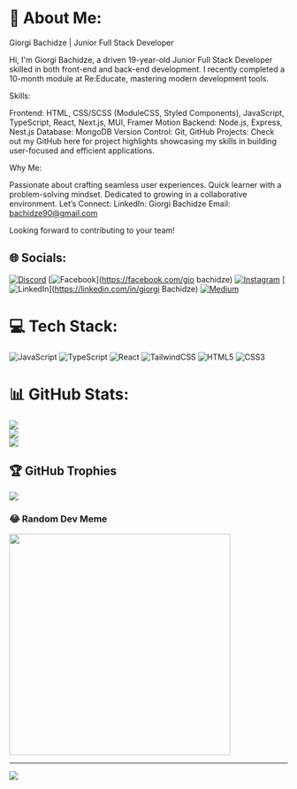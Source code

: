# 💫 About Me:
Giorgi Bachidze | Junior Full Stack Developer

Hi, I'm Giorgi Bachidze, a driven 19-year-old Junior Full Stack Developer skilled in both front-end and back-end development. I recently completed a 10-month module at Re:Educate, mastering modern development tools.

Skills:

Frontend: HTML, CSS/SCSS (ModuleCSS, Styled Components), JavaScript, TypeScript, React, Next.js, MUI, Framer Motion
Backend: Node.js, Express, Nest.js
Database: MongoDB
Version Control: Git, GitHub
Projects:
Check out my GitHub here for project highlights showcasing my skills in building user-focused and efficient applications.

Why Me:

Passionate about crafting seamless user experiences.
Quick learner with a problem-solving mindset.
Dedicated to growing in a collaborative environment.
Let’s Connect:
LinkedIn: Giorgi Bachidze
Email: bachidze90@gmail.com

Looking forward to contributing to your team!


## 🌐 Socials:
[![Discord](https://img.shields.io/badge/Discord-%237289DA.svg?logo=discord&logoColor=white)](https://discord.gg/bachi#0686) [![Facebook](https://img.shields.io/badge/Facebook-%231877F2.svg?logo=Facebook&logoColor=white)](https://facebook.com/gio bachidze) [![Instagram](https://img.shields.io/badge/Instagram-%23E4405F.svg?logo=Instagram&logoColor=white)](https://instagram.com/giobachidze) [![LinkedIn](https://img.shields.io/badge/LinkedIn-%230077B5.svg?logo=linkedin&logoColor=white)](https://linkedin.com/in/giorgi Bachidze) [![Medium](https://img.shields.io/badge/Medium-12100E?logo=medium&logoColor=white)](https://medium.com/@Bachi) 

# 💻 Tech Stack:
![JavaScript](https://img.shields.io/badge/javascript-%23323330.svg?style=for-the-badge&logo=javascript&logoColor=%23F7DF1E) ![TypeScript](https://img.shields.io/badge/typescript-%23007ACC.svg?style=for-the-badge&logo=typescript&logoColor=white) ![React](https://img.shields.io/badge/react-%2320232a.svg?style=for-the-badge&logo=react&logoColor=%2361DAFB) ![TailwindCSS](https://img.shields.io/badge/tailwindcss-%2338B2AC.svg?style=for-the-badge&logo=tailwind-css&logoColor=white) ![HTML5](https://img.shields.io/badge/html5-%23E34F26.svg?style=for-the-badge&logo=html5&logoColor=white) ![CSS3](https://img.shields.io/badge/css3-%231572B6.svg?style=for-the-badge&logo=css3&logoColor=white)
# 📊 GitHub Stats:
![](https://github-readme-stats.vercel.app/api?username=Bachidze&theme=swift&hide_border=false&include_all_commits=false&count_private=false)<br/>
![](https://github-readme-streak-stats.herokuapp.com/?user=Bachidze&theme=swift&hide_border=false)<br/>
![](https://github-readme-stats.vercel.app/api/top-langs/?username=Bachidze&theme=swift&hide_border=false&include_all_commits=false&count_private=false&layout=compact)

## 🏆 GitHub Trophies
![](https://github-profile-trophy.vercel.app/?username=Bachidze&theme=radical&no-frame=false&no-bg=true&margin-w=4)


### 😂 Random Dev Meme
<img src='https://randommeme-five.vercel.app/' style="height: 400px;"/>

---
[![](https://visitcount.itsvg.in/api?id=Bachidze&icon=0&color=0)](https://visitcount.itsvg.in)

 

  
<!-- Proudly created with GPRM ( https://gprm.itsvg.in ) -->


